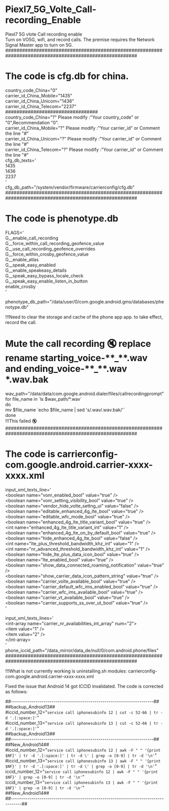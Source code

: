 # Piexl7_5G_Volte_Call-recording_Enable  
Piexl7 5G vlote Call recording enable  
Turn on VO5G, wifi, and record calls. The premise requires the Network Signal Master app to turn on 5G.  
#######################################################################################################  
# The code is cfg.db for china.  
country_code_China="0"  
carrier_id_China_Mobile="1435"  
carrier_id_China_Unicom="1436"  
carrier_id_China_Telecom="2237"  
#################################  
country_code_China="?"        Please modify :"Your country_code" or "0",Recommendation "0".  
carrier_id_China_Mobile="?"   Please modify :"Your carrier_id" or Comment the line "#"  
carrier_id_China_Unicom="?"   Please modify :"Your carrier_id" or Comment the line "#"  
carrier_id_China_Telecom="?"  Please modify :"Your carrier_id" or Comment the line "#"  
cfg_db_texts='  
1435  
1436  
2237  
'  
cfg_db_path="/system/vendor/firmware/carrierconfig/cfg.db"  
#######################################################################################################
# The code is phenotype.db  
FLAGS='  
G__enable_call_recording  
G__force_within_call_recording_geofence_value  
G__use_call_recording_geofence_overrides  
G__force_within_crosby_geofence_value  
G__enable_atlas  
G__speak_easy_enabled  
G__enable_speakeasy_details  
G__speak_easy_bypass_locale_check  
G__speak_easy_enable_listen_in_button  
enable_crosby  
'  

phenotype_db_path="/data/user/0/com.google.android.gms/databases/phenotype.db"  
  
!!!Need to clear the storage and cache of the phone app app. to take effect, record the call.  

# Mute the call recording 🔇 replace rename starting_voice-\*\*\_\*\*.wav and ending_voice-\*\*\_\*\*.wav  \*.wav.bak  
wav_path="/data/data/com.google.android.dialer/files/callrecordingprompt"  
for file_name in \`ls $wav_path/*.wav\`  
do  
mv \$file_name \`echo $file_name | sed 's/\.wav/\.wav\.bak/'\`  
done  
!!!This failed 🔇 
#######################################################################################################  
# The code is carrierconfig-com.google.android.carrier-xxxx-xxxx.xml  
input_xml_texts_line='  
<boolean name="vonr_enabled_bool" value="true" \/>  
<boolean name="vonr_setting_visibility_bool" value="true" \/>  
<boolean name="vendor_hide_volte_settng_ui" value="false" \/>  
<boolean name="editable_enhanced_4g_lte_bool" value="true" \/>  
<boolean name="editable_wfc_mode_bool" value="true" \/>  
<boolean name="enhanced_4g_lte_title_variant_bool" value="true" \/>  
<int name="enhanced_4g_lte_title_variant_int" value="1" \/>  
<boolean name="enhanced_4g_lte_on_by_default_bool" value="true" \/>  
<boolean name="hide_enhanced_4g_lte_bool" value="false" \/>  
<int name="lte_plus_threshold_bandwidth_khz_int" value="1" \/>  
<int name="nr_advanced_threshold_bandwidth_khz_int" value="1" \/>  
<boolean name="hide_lte_plus_data_icon_bool" value="true" \/>  
<boolean name="lte_enabled_bool" value="true" \/>  
<boolean name="show_data_connected_roaming_notification" value="true" \/>  
<boolean name="show_carrier_data_icon_pattern_string" value="true" \/>  
<boolean name="carrier_volte_available_bool" value="true" \/>  
<boolean name="carrier_default_wfc_ims_enabled_bool" value="true" \/>  
<boolean name="carrier_wfc_ims_available_bool" value="true" \/>  
<boolean name="carrier_vt_available_bool" value="true" \/>  
<boolean name="carrier_supports_ss_over_ut_bool" value="true" \/>  
'  
  
input_xml_texts_lines='  
<int-array name="carrier_nr_availabilities_int_array" num="2"\>  
<item value="1" \/>  
<item value="2" \/>  
<\/int-array>  
'  
phone_iccid_path="/data_mirror/data_de/null/0/com.android.phone/files"  
#######################################################################################################  
  
!!!What is not currently working is uninstalling.sh modules: carrierconfig-com.google.android.carrier-xxxx-xxxx.xml  

Fixed the issue that Android 14 got ICCID invalidated.
The code is corrected as follows:  

##----------------------------------------------------------------------##  
##backup_Android13##  
#iccid_number_12="`service call iphonesubinfo 12 | cut -c 52-66 | tr -d '.[:space:]'`"  
#iccid_number_13="`service call iphonesubinfo 13 | cut -c 52-66 | tr -d '.[:space:]'`"  
##backup_Android13##  
##----------------------------------------------------------------------##  
##New_Android14##  
#iccid_number_12="`service call iphonesubinfo 12 | awk -F " " '{print $NF}' | tr -d '.[:space:]' | tr -d \' | grep -o [0-9] | tr -d '\n'`"  
#iccid_number_13="`service call iphonesubinfo 13 | awk -F " " '{print $NF}' | tr -d '.[:space:]' | tr -d \' | grep -o [0-9] | tr -d '\n'`"  
iccid_number_12="`service call iphonesubinfo 12 | awk -F " " '{print $NF}' | grep -o [0-9] | tr -d '\n'`"  
iccid_number_13="`service call iphonesubinfo 13 | awk -F " " '{print $NF}' | grep -o [0-9] | tr -d '\n'`"  
##New_Android14##  
##-----------------------------------------------------------------------------------##  
